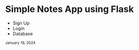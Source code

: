 # Simple Notes App using Flask
<ul>
  <li>Sign Up</li>
  <li>Login</li>
  <li>Database</li>
</ul>

<sub>January 19, 2024</sub>
